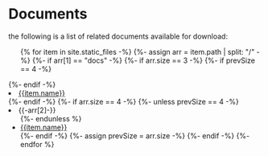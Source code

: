 # Documents

the following is a list of related documents available for download:

<ul>
  {% for item in site.static_files -%}
  {%- assign arr = item.path | split: "/" -%}
  {%- if arr[1] == "docs" -%}
  {%- if arr.size == 3 -%}
  {%- if prevSize == 4 -%}
    </ul>
  </li>
  {%- endif -%}
  <li>
    <a href="{{item.path | absolute_url}}">{{item.name}}</a>
  </li>
  {%- endif -%}
  {%- if arr.size == 4 -%}
  {%- unless prevSize == 4 -%}
  <li>
    {{-arr[2]-}}
    <ul>
  {%- endunless %}
    <li>
      <a href="{{item.path}}">{{item.name}}</a>
    </li>
  {%- endif -%}
  {%- assign prevSize = arr.size -%}
  {%- endif -%}
  {%- endfor %}
</ul>
